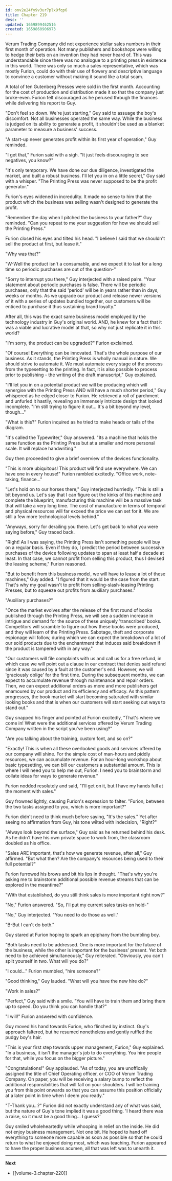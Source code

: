 ```yaml
---
id: onv2e24fy9v3ur7plx9fqp6
title: Chapter 219
desc: ''
updated: 1659899462516
created: 1659860906973
---
```


Verum Trading Company did not experience stellar sales numbers in their first month of operation. Not many publishers and bookshops were willing to hedge their bets on an invention they had never heard of. This was understandable since there was no analogue to a printing press in existence in this world. There was only so much a sales representative, which was mostly Furion, could do with their use of flowery and descriptive language to convince a customer without making it sound like a total scam.

A total of ten Gutenberg Presses were sold in the first month. Accounting for the cost of production and distribution made it so that the company just broke-even. Furion felt discouraged as he perused through the finances while delivering his report to Guy.

"Don't feel so down. We're just starting," Guy said to assuage the boy's discomfort. Not all businesses operated the same way. While the business is judged on its ability to generate a profit, it shouldn't be used as a blanket parameter to measure a business' success.

"A start-up never generates profit within its first year of operation," Guy reminded.

"I get that," Furion said with a sigh. "It just feels discouraging to see negatives, you know?"

"It's only temporary. We have done our due diligence, investigated the market, and built a robust business. I'll let you in on a little secret," Guy said with a whisper. "The Printing Press was never supposed to be the profit generator."

Furion's eyes widened in incredulity. It made no sense to him that the product which the business was selling wasn't designed to generate the profit.

"Remember the day when I pitched the business to your father?" Guy reminded. "Can you repeat to me your suggestion for how we should sell the Printing Press."

Furion closed his eyes and tilted his head. "I believe I said that we shouldn't sell the product at first, but lease it."

"Why was that?"

"W-Well the product isn't a consumable, and we expect it to last for a long time so periodic purchases are out of the question-"

"Sorry to interrupt you there," Guy interjected with a raised palm. "Your statement about periodic purchases is false. There will be periodic purchases, only that the said 'period' will be in years rather than in days, weeks or months. As we upgrade our product and release newer versions of it with a series of updates bundled together, our customers will be enticed to purchase it thus sustaining brand loyalty."

After all, this was the exact same business model employed by the technology industry in Guy's original world. AND, he knew for a fact that it was a viable and lucrative model at that, so why not just replicate it in this world?

"I'm sorry, the product can be upgraded?" Furion exclaimed.

"Of course! Everything can be innovated. That's the whole purpose of our business. As it stands, the Printing Press is wholly manual in nature. We should strive to automate it. We must automate every stage of the process from the typesetting to the printing. In fact, it is also possible to process prior to publishing - the writing of the draft manuscript," Guy explained.

"I'll let you in on a potential product we will be producing which will synergise with the Printing Press AND will have a much shorter period," Guy whispered as he edged closer to Furion. He retrieved a roll of parchment and unfurled it hastily, revealing an immensely intricate design that looked incomplete. "I'm still trying to figure it out... It's a bit beyond my level, though..."

"What is this?" Furion inquired as he tried to make heads or tails of the diagram.

"It's called the Typewriter," Guy answered. "Its a machine that holds the same function as the Printing Press but at a smaller and more personal scale. It will replace handwriting."

Guy then proceeded to give a brief overview of the devices functionality.

"This is more ubiquitous! This product will find use everywhere. We can have one in every house!" Furion rambled excitedly. "Office work, note-taking, finance..."

"Let's hold on to our horses there," Guy interjected hurriedly. "This is still a bit beyond us. Let's say that I can figure out the kinks of this machine and complete the blueprint, manufacturing this machine will be a massive task that will take a very long time. The cost of manufacture in terms of temporal and physical resources will far exceed the price we can set for it. We are still a few more technological levels behind."

"Anyways, sorry for derailing you there. Let's get back to what you were saying before," Guy traced back.

"Right! As I was saying, the Printing Press isn't something people will buy on a regular basis. Even if they do, I predict the period between successive purchases of the device following updates to span at least half a decade at least. In that case, we cannot profit from selling this product, thus I devised the leasing scheme," Furion reasoned.

"But to benefit from this business model, we will have to lease a lot of these machines," Guy added. "I figured that it would be the case from the start. That's why my goal wasn't to profit from selling-slash-leasing Printing Presses, but to squeeze out profits from auxiliary purchases."

"Auxiliary purchases?"

"Once the market evolves after the release of the first round of books published through the Printing Press, we will see a sudden increase in intrigue and demand for the source of these uniquely 'transcribed' books. Competitors will scramble to figure out how these books were produced, and they will learn of the Printing Press. Sabotage, theft and corporate espionage will follow, during which we can expect the breakdown of a lot of our sold products due to the enchantment that induces said breakdown if the product is tampered with in any way."

"Our customers will file complaints with us and call us for a free refund, in which case we will point out a clause in our contract that denies said refund since it was caused by a fault at the customer's end. However, we will 'graciously oblige' for the first time. During the subsequent months, we can expect to accumulate revenue through maintenance and repair orders. Then, we can expect additional orders as more and more publishers get enamoured by our product and its efficiency and efficacy. As this pattern progresses, the book market will start becoming saturated with similar looking books and that is when our customers will start seeking out ways to stand out."

Guy snapped his finger and pointed at Furion excitedly, "That's where we come in! What were the additional services offered by Verum Trading Company written in the script you've been using?"

"Are you talking about the training, custom font, and so on?"

"Exactly! This is when all these overlooked goods and services offered by our company will shine. For the simple cost of man-hours and piddly resources, we can accumulate revenue. For an hour-long workshop about basic typesetting, we can bill our customers a substantial amount. This is where I will need you to help me out, Furion. I need you to brainstorm and collate ideas for ways to generate revenue."

Furion nodded resolutely and said, "I'll get on it, but I have my hands full at the moment with sales."

Guy frowned lightly, causing Furion's expression to falter. "Furion, between the two tasks assigned to you, which is more important?"

Furion didn't need to think much before saying, "It's the sales." Yet after seeing no affirmation from Guy, his tone wilted with indecision, "Right?"

"Always look beyond the surface," Guy said as he returned behind his desk. As he didn't have his own private space to work from, the classroom doubled as his office.

"Sales ARE important, that's how we generate revenue, after all," Guy affirmed. "But what then? Are the company's resources being used to their full potential?"

Furion furrowed his brows and bit his lips in thought. "That's why you're asking me to brainstorm additional possible revenue streams that can be explored in the meantime?"

"With that established, do you still think sales is more important right now?"

"No," Furion answered. "So, I'll put my current sales tasks on hold-"

"No," Guy interjected. "You need to do those as well."

"B-But I can't do both."

Guy stared at Furion hoping to spark an epiphany from the bumbling boy.

"Both tasks need to be addressed. One is more important for the future of the business, while the other is important for the business' present. Yet both need to be achieved simultaneously," Guy reiterated. "Obviously, you can't split yourself in two. What will you do?"

"I could..." Furion mumbled, "hire someone?"

"Good thinking," Guy lauded. "What will you have the new hire do?"

"Work in sales?"

"Perfect," Guy said with a smile. "You will have to train them and bring them up to speed. Do you think you can handle that?"

"I will!" Furion answered with confidence.

Guy moved his hand towards Furion, who flinched by instinct. Guy's approach faltered, but he resumed nonetheless and gently ruffled the pudgy boy's hair.

"This is your first step towards upper management, Furion," Guy explained. "In a business, it isn't the manager's job to do everything. You hire people for that, while you focus on the bigger picture."

"Congratulations!" Guy applauded. "As of today, you are unoffically assigned the title of Chief Operating officer, or COO of Verum Trading Company. On paper, you will be receiving a salary bump to reflect the additional responsibilities that will fall on your shoulders. I will be training you from this point onwards so that you can assume this position officially at a later point in time when I deem you ready."

"T-Thank you...?" Furion did not exactly understand any of what was said, but the nature of Guy's tone implied it was a good thing. 'I heard there was a raise, so it must be a good thing... I guess?'

Guy smiled wholeheartedly while whooping in relief on the inside. He did not enjoy business management. Not one bit. He hoped to hand off everything to someone more capable as soon as possible so that he could return to what he enjoyed doing most, which was teaching. Furion appeared to have the proper business acumen, all that was left was to unearth it.

____

**Next**
* [[volume-3.chapter-220]]